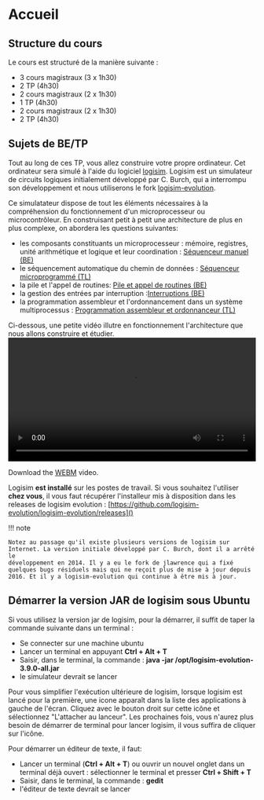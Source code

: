 # Accueil

## Structure du cours

Le cours est structuré de la manière suivante :

- 3 cours magistraux (3 x 1h30)
- 2 TP (4h30) 
- 2 cours magistraux (2 x 1h30) 
- 1 TP (4h30)
- 2 cours magistraux (2 x 1h30) 
- 2 TP (4h30) 

## Sujets de BE/TP

Tout au long de ces TP, vous allez construire votre propre ordinateur. Cet ordinateur sera simulé à l'aide du logiciel [logisim](http://www.cburch.com/logisim/). Logisim est un simulateur de circuits logiques initialement développé par C. Burch, qui a interrompu son développement et nous utiliserons le fork [logisim-evolution](https://github.com/logisim-evolution/logisim-evolution).

Ce simulatateur dispose de tout les éléments nécessaires à la compréhension du fonctionnement d'un microprocesseur ou microcontrôleur. En construisant petit à petit une architecture de plus en plus complexe, on abordera les questions suivantes:

- les composants constituants un microprocesseur : mémoire, registres, unité arithmétique et logique et leur coordination : <a href="seq_man.html">Séquenceur manuel (BE)</a>
- le séquencement automatique du chemin de données : <a href="seq.html">Séquenceur microprogrammé (TL)</a>
- la pile et l'appel de routines: <a href="routines.html">Pile et appel de routines (BE)</a>
- la gestion des entrées par interruption :<a href="irq.html">Interruptions (BE)</a>
- la programmation assembleur et l'ordonnancement dans un système multiprocessus : <a href="ordonnanceur.html">Programmation assembleur et ordonnanceur (TL)</a>

Ci-dessous, une petite vidéo illutre en fonctionnement l'architecture que nous allons construire et étudier.
<video controls autoplay loop width="100%">
<source src="videos/archi-all.webm" type="video/webm" />

Download the <a href="videos/archi-all.webm">WEBM</a>
video.
</video>

Logisim **est installé** sur les postes de travail. Si vous souhaitez l'utiliser **chez vous**, il vous faut récupérer l'installeur mis à disposition dans les releases de logisim evolution : [https://github.com/logisim-evolution/logisim-evolution/releases]()

!!! note

	Notez au passage qu'il existe plusieurs versions de logisim sur Internet. La version initiale développé par C. Burch, dont il a arrêté le
	développement en 2014. Il y a eu le fork de jlawrence qui a fixé quelques bugs résiduels mais qui ne reçoit plus de mise à jour	depuis 2016. Et il y a logisim-evolution qui continue à être mis à jour.

## Démarrer la version JAR de logisim sous Ubuntu

 Si vous utilisez la version jar de logisim, pour la démarrer, il suffit de taper la commande suivante dans un terminal :

- Se connecter sur une machine ubuntu
- Lancer un terminal en appuyant **Ctrl + Alt + T**
- Saisir, dans le terminal, la commande : **java -jar /opt/logisim-evolution-3.9.0-all.jar**
- le simulateur devrait se lancer

Pour vous simplifier l'exécution ultérieure de logisim, lorsque logisim est lancé pour la première, une icone apparaît dans la liste des applications à gauche de l'écran. Cliquez avec le bouton droit sur cette icône et sélectionnez "L'attacher au lanceur". Les prochaines fois, vous n'aurez plus besoin de démarrer de terminal pour lancer logisim, il vous suffira de cliquer sur l'icône.

Pour démarrer un éditeur de texte, il faut:

- Lancer un terminal (**Ctrl + Alt + T**) ou ouvrir un nouvel onglet dans un terminal déjà ouvert : sélectionner le terminal et presser **Ctrl + Shift + T**
- Saisir, dans le terminal, la commande : **gedit**
- l'éditeur de texte devrait se lancer



